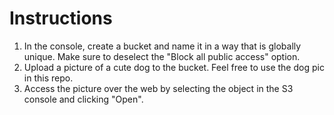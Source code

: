 # Instructions
1. In the console, create a bucket and name it in a way that is globally unique. Make sure to deselect the "Block all public access" option.
1. Upload a picture of a cute dog to the bucket. Feel free to use the dog pic in this repo.
1. Access the picture over the web by selecting the object in the S3 console and clicking "Open".